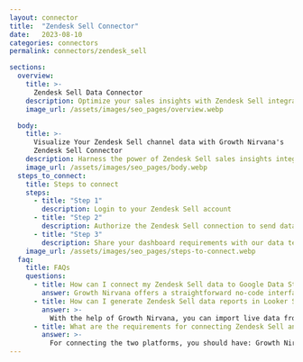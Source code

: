 ```yaml
---
layout: connector
title:  "Zendesk Sell Connector"
date:   2023-08-10
categories: connectors
permalink: connectors/zendesk_sell

sections:
  overview:
    title: >-
      Zendesk Sell Data Connector
    description: Optimize your sales insights with Zendesk Sell integration. Seamlessly merge sales data from Zendesk Sell with Looker Studio's analytical capabilities, unlocking insights that drive sales strategies, pipeline analysis, and operational excellence.
    image_url: /assets/images/seo_pages/overview.webp

  body:
    title: >-
      Visualize Your Zendesk Sell channel data with Growth Nirvana's
      Zendesk Sell Connector
    description: Harness the power of Zendesk Sell sales insights integrated into Looker Studio for strategic sales management decisions.
    image_url: /assets/images/seo_pages/body.webp
  steps_to_connect:
    title: Steps to connect
    steps:
      - title: "Step 1"
        description: Login to your Zendesk Sell account
      - title: "Step 2"
        description: Authorize the Zendesk Sell connection to send data to Growth Nirvana
      - title: "Step 3"
        description: Share your dashboard requirements with our data team. We will build the report for you.
    image_url: /assets/images/seo_pages/steps-to-connect.webp
  faq:
    title: FAQs
    questions:
      - title: How can I connect my Zendesk Sell data to Google Data Studio/Looker Studio?
        answer: Growth Nirvana offers a straightforward no-code interface to connect to Zendesk Sell data sources.
      - title: How can I generate Zendesk Sell data reports in Looker Studio?
        answer: >-
          With the help of Growth Nirvana, you can import live data from Zendesk Sell into Looker Studio. These data can be viewed in charts, tables, and dashboards to generate branded reports that can be shared instantly.
      - title: What are the requirements for connecting Zendesk Sell and Looker Studio?
        answer: >-
          For connecting the two platforms, you should have: Growth Nirvana Account and Zendesk Sell Ads Account
---
```

